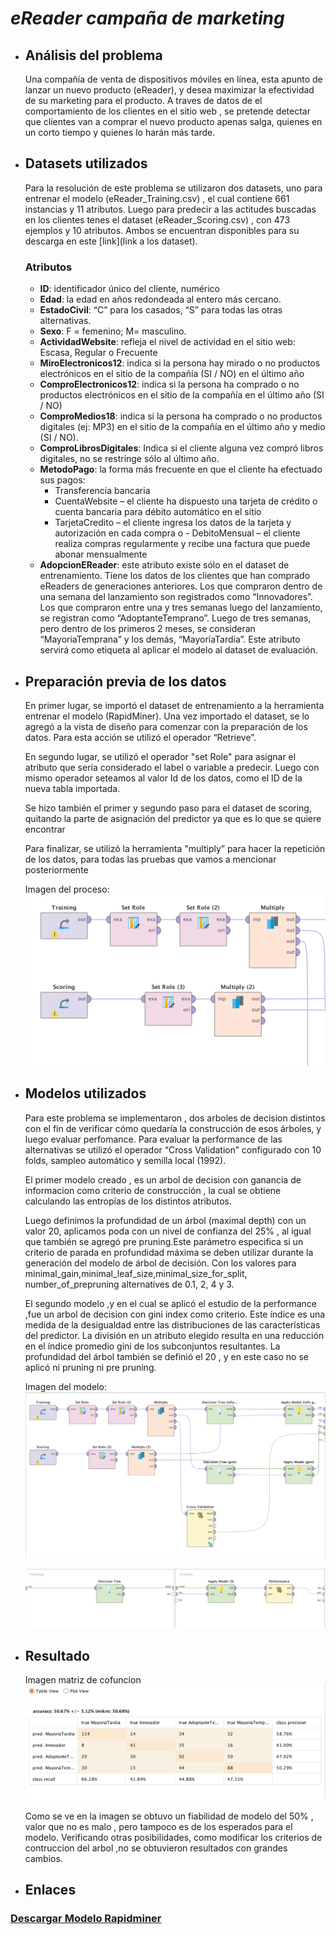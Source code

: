 # _**eReader campaña de marketing**_

- ## Análisis del problema

    Una compañía de venta de dispositivos móviles en línea, esta apunto de lanzar un nuevo producto (eReader), y desea maximizar la efectividad de su marketing para el producto.
    A traves de datos de el comportamiento de los clientes en el sitio web , se pretende detectar que clientes van a comprar el nuevo producto apenas salga, quienes en un corto tiempo y quienes lo harán más tarde.


- ## Datasets utilizados

  Para la resolución de este problema se utilizaron dos datasets, uno para entrenar el modelo (eReader_Training.csv) , el cual contiene 661 instancias y 11 atributos.
  Luego para predecir a las actitudes buscadas en los clientes tenes el dataset (eReader_Scoring.csv) , con 473 ejemplos y 10 atributos. Ambos se encuentran disponibles para su descarga en este [link](link a los dataset).

    ### Atributos

    - **ID**:  identificador único del cliente, numérico
    - **Edad**: la edad en años redondeada al entero más cercano.
    - **EstadoCivil**: “C” para los casados, “S” para todas las otras alternativas.
    - **Sexo**: F = femenino; M= masculino.
    - **ActividadWebsite**: refleja el nivel de actividad en el sitio web: Escasa, Regular o Frecuente
    - **MiroElectronicos12**: indica si la persona hay mirado o no productos electrónicos en el sitio de la compañía (SI / NO) en el último año
    - **ComproElectronicos12**: indica si la persona ha comprado o no productos electrónicos en el sitio de la compañía en el último año (SI / NO)
    - **ComproMedios18**: indica si la persona ha comprado o no productos digitales (ej: MP3) en el sitio de la compañía en el último año y medio (SI / NO).
    - **ComproLibrosDigitales**: Indica si el cliente alguna vez compró libros digitales, no se restringe sólo al último año.
    - **MetodoPago**: la forma más frecuente en que el cliente ha efectuado sus pagos:
      - Transferencia bancaria
      - CuentaWebsite – el cliente ha dispuesto una tarjeta de crédito o cuenta bancaria para débito automático en el sitio
      - TarjetaCredito – el cliente ingresa los datos de la tarjeta y autorización en cada compra o - DebitoMensual – el cliente realiza compras regularmente y recibe una factura que puede abonar mensualmente
    - **AdopcionEReader**: este atributo existe sólo en el dataset de entrenamiento. Tiene los datos de los clientes que han comprado eReaders de generaciones anteriores. Los que compraron dentro de una semana del lanzamiento son registrados como “Innovadores”. Los que compraron entre una y tres semanas luego del lanzamiento, se registran como “AdoptanteTemprano”. Luego de tres semanas, pero dentro de los primeros 2 meses, se consideran “MayoriaTemprana” y los demás, “MayoríaTardía”.  Este atributo servirá como etiqueta al aplicar el modelo al dataset de evaluación.

- ## Preparación previa de los datos

  En primer lugar, se importó el dataset de entrenamiento a la herramienta entrenar el modelo (RapidMiner). Una vez importado el dataset, se lo agregó a la vista de diseño para comenzar con la preparación de los datos. Para esta acción se utilizó el operador “Retrieve”.

  En segundo lugar, se utilizó el operador "set Role" para asignar el atributo que sería considerado el label o variable a predecir. Luego con mismo operador seteamos al valor Id de los datos, como el ID de la nueva tabla importada.

  Se hizo también el primer y segundo paso para el dataset de scoring, quitando la parte de asignación del predictor ya que es lo que se quiere encontrar

  Para finalizar, se utilizó la herramienta "multiply” para hacer la repetición de los datos, para todas las pruebas que vamos a mencionar posteriormente

  Imagen del proceso:
  ![alt text](Proceso.png)



- ## Modelos utilizados

  Para este problema se implementaron , dos arboles de decision distintos con el fin de verificar cómo quedaría la construcción de esos árboles, y luego evaluar perfomance.
  Para evaluar la performance de las alternativas se utilizó el operador “Cross Validation” configurado con 10 folds, sampleo automático y semilla local (1992).

  El primer modelo creado , es un arbol de decision con ganancia de informacion como criterio de construcción , la cual se obtiene calculando las entropías de los distintos atributos.

  Luego definimos la profundidad de un árbol (maximal depth) con un valor 20, aplicamos poda con un nivel de confianza del 25% , al igual que también se agregó pre pruning.Este parámetro especifica si un criterio de parada en profundidad máxima se deben utilizar durante la generación del modelo de árbol de decisión.
  Con los valores para minimal_gain,minimal_leaf_size,minimal_size_for_split, number_of_prepruning alternatives de 0.1, 2, 4 y 3.

  El segundo modelo ,y en el cual se aplicó el estudio de la performance ,fue un arbol de decision con gini index como criterio. Este índice es una medida de la desigualdad entre las distribuciones de las características del predictor. La división en un atributo elegido resulta en una reducción en el índice promedio gini de los subconjuntos resultantes.
  La profundidad del árbol también se definió el 20 , y en este caso no se aplicó ni pruning ni pre pruning.

  Imagen del modelo:
  ![alt text](ModeloArboles.png)
  
  ![alt text](ModeloArboles1.png)

- ## Resultado

  Imagen matriz de cofuncion
  ![alt text](Matriz.png)

  Como se ve en la imagen se obtuvo un fiabilidad de modelo del 50% , valor que no es malo , pero tampoco es de los esperados para el modelo. Verificando otras posibilidades, como modificar los criterios de contruccion del arbol ,no se obtuvieron resultados con grandes cambios.

- ## Enlaces
### [Descargar Modelo Rapidminer](https://raw.githubusercontent.com/ucu2017-ml-grupo1/Machine-learning/master/UT4_Arboles_Decision/eReader.rmp)
